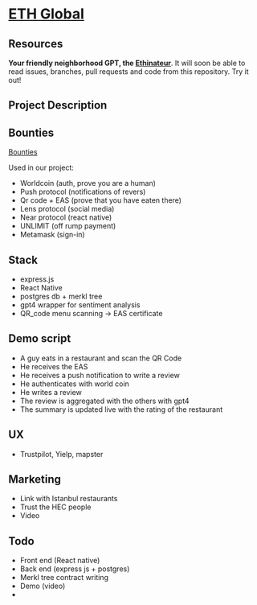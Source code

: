 # [ETH Global](https://ethglobal.com)

## Resources

**Your friendly neighborhood GPT, the [Ethinateur](https://chat.openai.com/g/g-dtzJ0G09F-ethinateur)**. It will soon be able to read issues, branches, pull requests and code from this repository. Try it out!


## Project Description 


## Bounties

[Bounties](https://ethglobal.com/events/istanbul/prizes)

Used in our project:
 - Worldcoin (auth, prove you are a human)
 - Push protocol (notifications of revers)
 - Qr code + EAS (prove that you have eaten there)
 - Lens protocol (social media)
 - Near protocol (react native)
 - UNLIMIT (off rump payment)
 - Metamask (sign-in)

## Stack
- express.js
- React Native
- postgres db + merkl tree
- gpt4 wrapper for sentiment analysis
- QR_code menu scanning -> EAS certificate

## Demo script
- A guy eats in a restaurant and scan the QR Code
- He receives the EAS
- He receives a push notification to write a review
- He authenticates with world coin
- He writes a review
- The review is aggregated with the others with gpt4
- The summary is updated live with the rating of the restaurant


## UX
- Trustpilot, Yielp, mapster

## Marketing
- Link with Istanbul restaurants
- Trust the HEC people
- Video

## Todo
- Front end (React native)
- Back end (express js + postgres)
- Merkl tree contract writing
- Demo (video)
- 